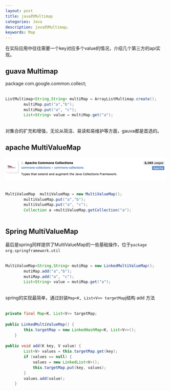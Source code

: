 ```yaml
---
layout: post
title: java的Multimap 
categories: Java
description: java的Multimap。
keywords: Map
---
```


在实际应用中往往需要一个key对应多个value的情况，介绍几个第三方的api实现。


## guava Multimap

package com.google.common.collect;

```java

ListMultimap<String,String> multiMap = ArrayListMultimap.create();
        multiMap.put("a","b");
        multiMap.put("a", "c");
        List<String> value = multiMap.get("a");
                
```
对集合的扩充和增强，无论从简洁、易读和易维护等方面，gauva都是首选的。

## apache MultiValueMap
![](/images/posts/java/Apache-collection.jpeg)
  
```java

MultiValueMap  multiValueMap = new MultiValueMap();
        multiValueMap.put("a","b");
        multiValueMap.put("a", "c");
        Collection a =multiValueMap.getCollection("a");
        
```

## Spring MultiValueMap


最后是spring同样提供了MultiValueMap的一些基础操作，位于`package org.springframework.util`


```java

MultiValueMap<String,String> mutiMap = new LinkedMultiValueMap();
        mutiMap.add("a","b");
        mutiMap.add("a", "c");
        List<String> value = mutiMap.get("a");
        
```

spring的实现最简单，通过封装```Map<K, List<V>> targetMap```j结构
add 方法
```java

private final Map<K, List<V>> targetMap;

public LinkedMultiValueMap() {
		this.targetMap = new LinkedHashMap<K, List<V>>();
	}
	
public void add(K key, V value) {
		List<V> values = this.targetMap.get(key);
		if (values == null) {
			values = new LinkedList<V>();
			this.targetMap.put(key, values);
		}
		values.add(value);
	}
```





